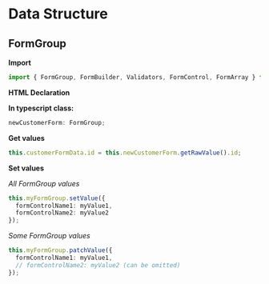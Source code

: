 

# Data Structure

## FormGroup

**Import**
```typescript
import { FormGroup, FormBuilder, Validators, FormControl, FormArray } from '@angular/forms';
```

**HTML Declaration**
<form [formGroup]="newAssetForm" role="form">
</form>

**In typescript class:**
```typescript
newCustomerForm: FormGroup;
```

**Get values**
```typescript
this.customerFormData.id = this.newCustomerForm.getRawValue().id;
```

**Set values**

_All FormGroup values_
```typescript
this.myFormGroup.setValue({
  formControlName1: myValue1, 
  formControlName2: myValue2
});
```
_Some FormGroup values_
```typescript
this.myFormGroup.patchValue({
  formControlName1: myValue1, 
  // formControlName2: myValue2 (can be omitted)
});
```
